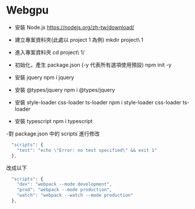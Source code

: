 # Webgpu

- 安裝 Node.js
https://nodejs.org/zh-tw/download/

- 建立專案資料夾(此處以 project 1 為例)
mkdir project\ 1

- 進入專案資料夾
cd project\ 1/

- 初始化，產生 package.json  (-y 代表所有選項使用預設)
npm init -y

- 安裝 jquery
npm i jquery

- 安裝 @types/jquery
npm i @types/jquery

- 安裝 style-loader css-loader ts-loader
npm i style-loader css-loader ts-loader

- 安裝 typescript
npm i typescript

-對 package.json 中的 scripts 進行修改
```javascript
  "scripts": {
    "test": "echo \"Error: no test specified\" && exit 1"
  },
```
改成以下
```javascript
  "scripts": {
    "dev": "webpack --mode development",
    "prod": "webpack --mode production",
    "watch": "webpack --watch --mode production"
  },
```